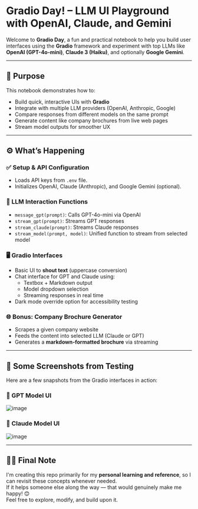 
# Gradio Day! – LLM UI Playground with OpenAI, Claude, and Gemini

Welcome to **Gradio Day**, a fun and practical notebook to help you build user interfaces using the **Gradio** framework and experiment with top LLMs like **OpenAI (GPT-4o-mini)**, **Claude 3 (Haiku)**, and optionally **Google Gemini**.

---

## 🎯 Purpose

This notebook demonstrates how to:
- Build quick, interactive UIs with **Gradio**
- Integrate with multiple LLM providers (OpenAI, Anthropic, Google)
- Compare responses from different models on the same prompt
- Generate content like company brochures from live web pages
- Stream model outputs for smoother UX

---

## ⚙️ What’s Happening

### ✅ Setup & API Configuration
- Loads API keys from `.env` file.
- Initializes OpenAI, Claude (Anthropic), and Google Gemini (optional).

### 💬 LLM Interaction Functions
- `message_gpt(prompt)`: Calls GPT-4o-mini via OpenAI
- `stream_gpt(prompt)`: Streams GPT responses
- `stream_claude(prompt)`: Streams Claude responses
- `stream_model(prompt, model)`: Unified function to stream from selected model

### 🖥️ Gradio Interfaces
- Basic UI to **shout text** (uppercase conversion)
- Chat interface for GPT and Claude using:
  - Textbox + Markdown output
  - Model dropdown selection
  - Streaming responses in real time
- Dark mode override option for accessibility testing

### 🌐 Bonus: Company Brochure Generator
- Scrapes a given company website
- Feeds the content into selected LLM (Claude or GPT)
- Generates a **markdown-formatted brochure** via streaming

---
## 📸 Some Screenshots from Testing

Here are a few snapshots from the Gradio interfaces in action:

### 🧪 GPT Model UI
![image](https://github.com/user-attachments/assets/189e144b-20ac-43d6-9a39-09950e9f4eeb)

### 🤖 Claude Model UI
![image](https://github.com/user-attachments/assets/60d64e78-6ad4-4c8f-a655-52cdc5e7df20)






---

## 🙋‍♀  Final Note

I'm creating this repo primarily for my **personal learning and reference**, so I can revisit these concepts whenever needed.  
If it helps someone else along the way — that would genuinely make me happy! 😊  
Feel free to explore, modify, and build upon it. 


